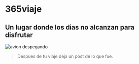 # 365viaje

## Un lugar donde los dias no alcanzan para disfrutar

![avion despegando](https://encrypted-tbn0.gstatic.com/images?q=tbn:ANd9GcSNniRd9Io5fRIBbvoPdOMrzwfq-Wbqq0pEYQ&usqp=CAU)

>Despues de tu viaje deja un post de lo que fue.
